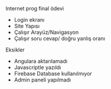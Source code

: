 Internet prog final ödevi 
- Login ekranı
- Site Yapısı
- Çalışır Arayüz/Navigasyon
- Çalışır soru cevap/ doğru yanlış oranı


Eksikler
- Angulara aktarılamadı
- Javascriptle yazıldı
- Firebase Database kullanılmıyor
- Admin paneli yapılmadı

